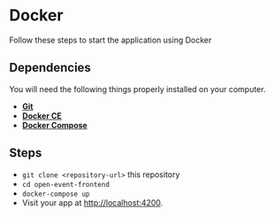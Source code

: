 # Docker
Follow these steps to start the application using Docker

## Dependencies
You will need the following things properly installed on your computer.

* **[Git](https://git-scm.com/)**
* **[Docker CE](https://docs.docker.com/install/)**
* **[Docker Compose](https://docs.docker.com/compose/install/)**

## Steps
* `git clone <repository-url>` this repository
* `cd open-event-frontend`
* `docker-compose up`
* Visit your app at [http://localhost:4200](http://localhost:4200).
